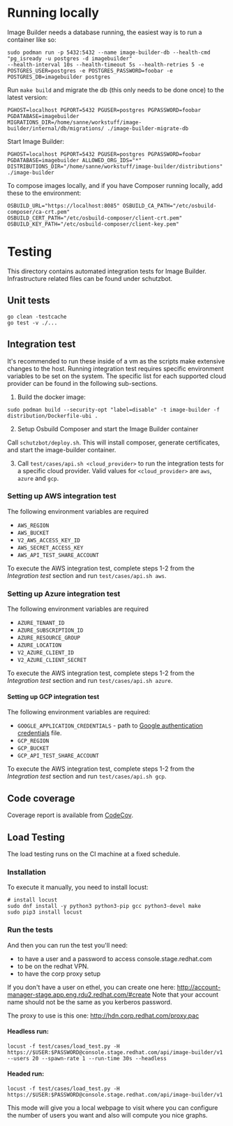 # Running locally

Image Builder needs a database running, the easiest way is to run a container like so:

```
sudo podman run -p 5432:5432 --name image-builder-db --health-cmd "pg_isready -u postgres -d imagebuilder"
--health-interval 10s --health-timeout 5s --health-retries 5 -e POSTGRES_USER=postgres -e POSTGRES_PASSWORD=foobar -e
POSTGRES_DB=imagebuilder postgres
```

Run `make build` and migrate the db (this only needs to be done once) to the latest version:

```
PGHOST=localhost PGPORT=5432 PGUSER=postgres PGPASSWORD=foobar PGDATABASE=imagebuilder
MIGRATIONS_DIR=/home/sanne/workstuff/image-builder/internal/db/migrations/ ./image-builder-migrate-db
```

Start Image Builder:
```
PGHOST=localhost PGPORT=5432 PGUSER=postgres PGPASSWORD=foobar PGDATABASE=imagebuilder ALLOWED_ORG_IDS="*"
DISTRIBUTIONS_DIR="/home/sanne/workstuff/image-builder/distributions" ./image-builder
```

To compose images locally, and if you have Composer running locally, add these to the environment:

```
OSBUILD_URL="https://localhost:8085" OSBUILD_CA_PATH="/etc/osbuild-composer/ca-crt.pem"
OSBUILD_CERT_PATH="/etc/osbuild-composer/client-crt.pem" OSBUILD_KEY_PATH="/etc/osbuild-composer/client-key.pem"
```

# Testing

This directory contains automated integration tests for Image
Builder. Infrastructure related files can be found under schutzbot.

## Unit tests

```
go clean -testcache
go test -v ./...
```

## Integration test

It's recommended to run these inside of a vm as the scripts make extensive
changes to the host. Running integration test requires specific environment
variables to be set on the system. The specific list for each supported cloud
provider can be found in the following sub-sections.

1. Build the docker image:

`sudo podman build --security-opt "label=disable" -t image-builder -f
distribution/Dockerfile-ubi .`

2. Setup Osbuild Composer and start the Image Builder container

Call `schutzbot/deploy.sh`. This will install composer, generate certificates,
and start the image-builder container.

3. Call `test/cases/api.sh <cloud_provider>` to run the integration tests for
a specific cloud provider. Valid values for `<cloud_provider>` are `aws`,
`azure` and `gcp`.

### Setting up AWS integration test

The following environment variables are required

- `AWS_REGION`
- `AWS_BUCKET`
- `V2_AWS_ACCESS_KEY_ID`
- `AWS_SECRET_ACCESS_KEY`
- `AWS_API_TEST_SHARE_ACCOUNT`

To execute the AWS integration test, complete steps 1-2 from the *Integration test*
section and run `test/cases/api.sh aws`.

### Setting up Azure integration test

The following environment variables are required

- `AZURE_TENANT_ID`
- `AZURE_SUBSCRIPTION_ID`
- `AZURE_RESOURCE_GROUP`
- `AZURE_LOCATION`
- `V2_AZURE_CLIENT_ID`
- `V2_AZURE_CLIENT_SECRET`

To execute the AWS integration test, complete steps 1-2 from the *Integration test*
section and run `test/cases/api.sh azure`.

#### Setting up GCP integration test

The following environment variables are required:

- `GOOGLE_APPLICATION_CREDENTIALS` - path to [Google authentication credentials][gcp_creds] file.
- `GCP_REGION`
- `GCP_BUCKET`
- `GCP_API_TEST_SHARE_ACCOUNT`

To execute the AWS integration test, complete steps 1-2 from the *Integration test*
section and run `test/cases/api.sh gcp`.

[gcp_creds]: https://cloud.google.com/docs/authentication/getting-started#setting_the_environment_variable

## Code coverage

Coverage report is available from
[CodeCov](https://codecov.io/github/osbuild/image-builder/).

## Load Testing

The load testing runs on the CI machine at a fixed schedule.

### Installation

To execute it manually, you need to install locust:

```
# install locust
sudo dnf install -y python3 python3-pip gcc python3-devel make
sudo pip3 install locust
```

### Run the tests

And then you can run the test you'll need:

* to have a user and a password to access console.stage.redhat.com
* to be on the redhat VPN.
* to have the corp proxy setup

If you don't have a user on ethel, you can create one here:
http://account-manager-stage.app.eng.rdu2.redhat.com/#create
Note that your account name should not be the same as you kerberos password.

The proxy to use is this one: http://hdn.corp.redhat.com/proxy.pac

#### Headless run:

```
locust -f test/cases/load_test.py -H https://$USER:$PASSWORD@console.stage.redhat.com/api/image-builder/v1  --users 20 --spawn-rate 1 --run-time 30s --headless
```

#### Headed run:

```
locust -f test/cases/load_test.py -H https://$USER:$PASSWORD@console.stage.redhat.com/api/image-builder/v1
```

This mode will give you a local webpage to visit where you can configure the
number of users you want and also will compute you nice graphs.

